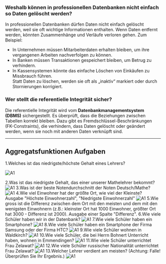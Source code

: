 
### Weshalb können in professionellen Datenbanken nicht einfach so Daten gelöscht werden? 
In professionellen Datenbanken dürfen Daten nicht einfach gelöscht werden, weil sie oft wichtige Informationen enthalten. Wenn Daten entfernt werden, könnten Zusammenhänge und Verläufe verloren gehen. Zum Beispiel:  
- In Unternehmen müssen Mitarbeiterdaten erhalten bleiben, um ihre vergangenen Arbeiten nachverfolgen zu können.  
- In Banken müssen Transaktionen gespeichert bleiben, um Betrug zu verhindern.  
- In Kassensystemen könnte das einfache Löschen von Einkäufen zu Missbrauch führen.  
Statt Daten zu löschen, werden sie oft als „inaktiv“ markiert oder durch Stornierungen korrigiert.  

### Wer stellt die referentielle Integrität sicher? 
Die referentielle Integrität wird vom **Datenbankmanagementsystem (DBMS)** sichergestellt. Es überprüft, dass die Beziehungen zwischen Tabellen korrekt bleiben. Dazu gibt es Fremdschlüssel-Beschränkungen (FK-Constraints), die verhindern, dass Daten gelöscht oder geändert werden, wenn sie noch mit anderen Daten verknüpft sind.

---
## Aggregatsfunktionen Aufgaben
1.Welches ist das niedrigste/höchste Gehalt eines Lehrers?

![A1](integrität_pic/integ1.jpg")

2.Was ist das niedrigste Gehalt, das einer unserer Mathelehrer bekommt?
![A1]()
3.Was ist der beste Notendurchschnitt der Noten Deutsch/Mathe?
![A1]()
4.Wie viel Einwohner hat der größte Ort, wie viel der Kleinste? Ausgabe "Höchste Einwohnerzahl", "Niedrigste Einwohnerzahl"
![A1]()
5.Wie gross ist die Differenz zwischen dem Ort mit den meisten und dem mit den wenigsten Einwohnern (z.B.: kleinster Ort hat 1000 Einwohner, größter Ort hat 3000 - Differenz ist 2000). Ausgabe einer Spalte "Differenz".
6.Wie viele Schüler haben wir in der Datenbank?
![A1]()
7.Wie viele Schüler haben ein Smartphone?
![A1]()
8.Wie viele Schüler haben ein Smartphone der Firma Samsung oder der Firma HTC?
![A1]()
9.Wie viele Schüler wohnen in Waldkirch?
![A1]()
10.Wie viele Schüler, die bei Herrn Bohnert Unterricht haben, wohnen in Emmendingen?
![A1]()
11.Wie viele Schüler unterrichtet Frau Zelawat?
![A1]()
12.Wie viele Schüler russischer Nationalität unterrichtet Frau Zelawat?
![A1]()
13.Welcher Lehrer verdient am meisten? (Achtung: Falle! Überprüfen Sie Ihr Ergebnis.)
![A1]()
